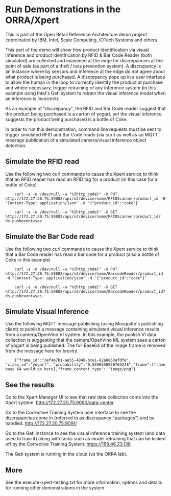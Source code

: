 # Run Demonstrations in the ORRA/Xpert

This is part of the Open Retail Reference Architecture demo project coordinated by IBM, Intel, Scale Computing, IOTech Systems and others.

This part of the demo will show how product identification via visual inference and product identification by RFID & Bar Code Reader (both simulated) are collected and examined at the edge for discrepancies at the point of sale (as part of a theft / loss prevention system).  A discrepancy is an instance where by sensors and inference at the edge do not agree about what product is being purchased.  A discrepancy pops up in a user interface to allow the human in the loop to correctly identify the product at purchase and where necessary, trigger retraining of any inference system (in this example using Intel's Geti system to retrain the visual inference model when an inference is incorrect).

As an example of "discrepancy", the RFID and Bar Code reader suggest that the product being purchased is a carton of yogart, yet the visual inference suggests the product being purchased is a bottle of Coke.

In order to run this demonstration, command line requests must be sent to trigger simulated RFID and Bar Code reads (via curl) as well as an MQTT message publication of a simulated camera/visual inference object detection.

## Simulate the RFID read
Use the following two curl commands to cause the Xpert service to think that an RFID reader has read an RFID tag for a product (in this case for a bottle of Coke)

```
    curl -s -o /dev/null -w "%{http_code}" -X PUT http://172.27.20.75:59882/api/v2/device/name/RFIDScanner/product_id -H "Content-Type: application/json" -d '{"product_id":"coke"}'

    curl -s -o /dev/null -w "%{http_code}" -X GET http://172.27.20.75:59882/api/v2/device/name/RFIDScanner/product_id?ds-pushevent=yes
```

## Simulate the Bar Code read
Use the following two curl commands to cause the Xpert service to think that a Bar Code reader has read a bar code for a product (also a bottle of Coke in this example)

```
    curl -s -o /dev/null -w "%{http_code}" -X PUT http://172.27.20.75:59882/api/v2/device/name/BarcodeReader/product_id -H "Content-Type: application/json" -d '{"product_id":"coke"}'

    curl -s -o /dev/null -w "%{http_code}" -X GET http://172.27.20.75:59882/api/v2/device/name/BarcodeReader/product_id?ds-pushevent=yes
```

## Simulate Visual Inference
Use the following MQTT message publishing (using Mosquitto's publishing client) to publish a message containing simulated visual inference results from a camera/OpenVino VI system.  In this example, the publish VI data collection is suggesting that the camera/OpenVino ML system sees a carton of yogart is being published.  The full Base64 of the image frame is removed from the message here for brevity.

```
    {"frame_id":"3ef4e7b1-ae55-4848-bce1-82a8863efdfe", "class_id":"yogart", "probability":"0.5590558850765228","frame":[frame base 64 would go here],"frame_content_type": "image/png"}
```

## See the results

Go to the Xpert Manager UI to see that raw data collection come into the Xpert system.
http://172.27.20.75:9090/data-center

Go to the Corrective Training System user interface to see the discrepancies come in (referred to as discrepancy "packages") and be handled.
http://172.27.20.75:9091/

Go to the Geti instance to see the visual inference training system (and data used to train it) along with tasks such as model retraining that can be kicked off by the Corrective Training System.
https://169.46.23.138

The Geti system is running in the cloud (vs the ORRA lab).

## More
See the execute-xpert-testing.txt for more information, options and details for running other demonstrations in the system.